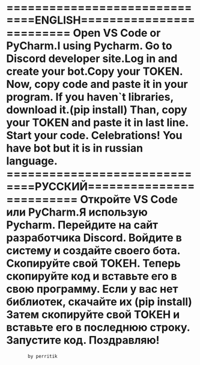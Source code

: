 ==============================ENGLISH=========================
Open VS Code or PyCharm.I using Pycharm.
Go to Discord developer site.Log in and create your bot.Copy your TOKEN.
Now, copy code and paste it in your program.
If you haven`t libraries, download it.(pip install)
Than, copy your TOKEN and paste it in last line.
Start your code. Celebrations! You have bot but it is in russian language.
==============================РУССКИЙ=========================
Откройте VS Code или PyCharm.Я использую Pycharm.
Перейдите на сайт разработчика Discord. Войдите в систему и создайте своего бота. Скопируйте свой ТОКЕН.
Теперь скопируйте код и вставьте его в свою программу.
Если у вас нет библиотек, скачайте их (pip install)
Затем скопируйте свой ТОКЕН и вставьте его в последнюю строку.
Запустите код. Поздравляю!
===============================================================
            by perritik
